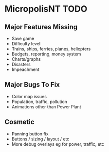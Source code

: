 # MicropolisNT TODO

## Major Features Missing
- Save game
- Difficulty level
- Trains, ships, ferries, planes, helicpters
- Budgets, reporting, money system
- Charts/graphs
- Disasters
- Impeachment

## Major Bugs To Fix
- Color map issues
- Population, traffic, pollution
- Animations other than Power Plant

## Cosmetic
- Panning button fix
- Buttons / sizing / layout / etc
- More debug overlays eg for power, traffic, etc
